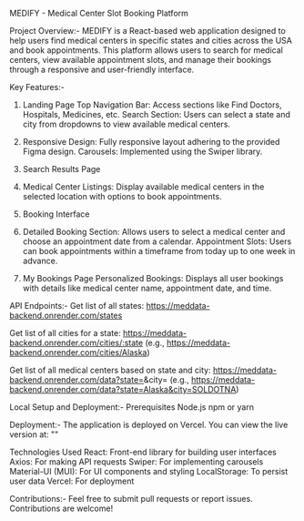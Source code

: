 MEDIFY - Medical Center Slot Booking Platform

Project Overview:- 
MEDIFY is a React-based web application designed to help users find medical centers in specific states and cities across the USA and book appointments. This platform allows users to search for medical centers, view available appointment slots, and manage their bookings through a responsive and user-friendly interface.

Key Features:-

1. Landing Page
Top Navigation Bar: Access sections like Find Doctors, Hospitals, Medicines, etc.
Search Section: Users can select a state and city from dropdowns to view available medical centers.

2. Responsive Design: Fully responsive layout adhering to the provided Figma design.
Carousels: Implemented using the Swiper library.

3. Search Results Page

4. Medical Center Listings: Display available medical centers in the selected location with options to book appointments.

5. Booking Interface

6. Detailed Booking Section: Allows users to select a medical center and choose an appointment date from a calendar.
Appointment Slots: Users can book appointments within a timeframe from today up to one week in advance.

7. My Bookings Page
Personalized Bookings: Displays all user bookings with details like medical center name, appointment date, and time.

API Endpoints:- 
Get list of all states: https://meddata-backend.onrender.com/states

Get list of all cities for a state: https://meddata-backend.onrender.com/cities/:state (e.g., https://meddata-backend.onrender.com/cities/Alaska)

Get list of all medical centers based on state and city: https://meddata-backend.onrender.com/data?state=<state-name>&city=<city-name> (e.g., https://meddata-backend.onrender.com/data?state=Alaska&city=SOLDOTNA)

Local Setup and Deployment:- 
Prerequisites
Node.js
npm or yarn

Deployment:-
The application is deployed on Vercel. You can view the live version at: ""

Technologies Used
React: Front-end library for building user interfaces
Axios: For making API requests
Swiper: For implementing carousels
Material-UI (MUI): For UI components and styling
LocalStorage: To persist user data
Vercel: For deployment

Contributions:-
Feel free to submit pull requests or report issues. Contributions are welcome!
